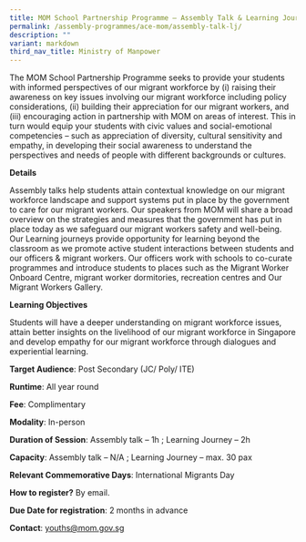 ```yaml
---
title: MOM School Partnership Programme – Assembly Talk & Learning Journey
permalink: /assembly-programmes/ace-mom/assembly-talk-lj/
description: ""
variant: markdown
third_nav_title: Ministry of Manpower
---
```

The MOM School Partnership Programme seeks to provide your students with informed perspectives of our migrant workforce by (i) raising their awareness on key issues involving our migrant workforce including policy considerations, (ii) building their appreciation for our migrant workers, and (iii) encouraging action in partnership with MOM on areas of interest. This in turn would equip your students with civic values and social-emotional competencies – such as appreciation of diversity, cultural sensitivity and empathy, in developing their social awareness to understand the perspectives and needs of people with different backgrounds or cultures.

**Details**

Assembly talks help students attain contextual knowledge on our migrant workforce landscape and support systems put in place by the government to care for our migrant workers. Our speakers from MOM will share a broad overview on the strategies and measures that the government has put in place today as we safeguard our migrant workers safety and well-being.   Our Learning journeys provide opportunity for learning beyond the classroom as we promote active student interactions between students and our officers & migrant workers. Our officers work with schools to co-curate programmes and introduce students to places such as the Migrant Worker Onboard Centre, migrant worker dormitories, recreation centres and Our Migrant Workers Gallery.

**Learning Objectives**

Students will have a deeper understanding on migrant workforce issues, attain better insights on the livelihood of our migrant workforce in Singapore and develop empathy for our migrant workforce through dialogues and experiential learning.

**Target Audience**: Post Secondary (JC/ Poly/ ITE)

**Runtime**: All year round

**Fee**: Complimentary

**Modality**: In-person

**Duration of Session**: Assembly talk – 1h ; Learning Journey – 2h

**Capacity**: Assembly talk – N/A ; Learning Journey – max. 30 pax 

**Relevant Commemorative Days**: International Migrants Day

**How to register?** By email.

**Due Date for registration**: 2 months in advance

**Contact**: youths@mom.gov.sg